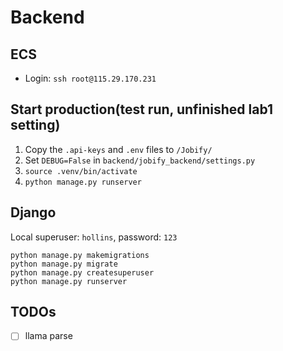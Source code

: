 # Backend

## ECS

- Login: `ssh root@115.29.170.231`

## Start production(test run, unfinished lab1 setting)

1. Copy the `.api-keys` and `.env` files to `/Jobify/`
2. Set `DEBUG=False` in `backend/jobify_backend/settings.py`
3. `source .venv/bin/activate`
4. `python manage.py runserver`

## Django

Local superuser: `hollins`, password: `123`

```shell
python manage.py makemigrations
python manage.py migrate
python manage.py createsuperuser
python manage.py runserver
```

## TODOs

- [ ] llama parse

